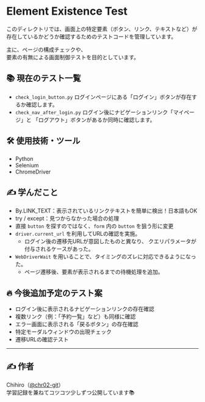 # Element Existence Test

このディレクトリでは、画面上の特定要素（ボタン、リンク、テキストなど）が  
存在しているかどうか確認するためのテストコードを管理しています。

主に、ページの構成チェックや、  
要素の有無による画面制御テストを目的としています。

## 📚 現在のテスト一覧
- `check_login_button.py`
  ログインページにある「ログイン」ボタンが存在するか確認します。
- `check_nav_after_login.py`
  ログイン後にナビゲーションリンク「マイページ」と
  「ログアウト」ボタンがあるか同時に確認します。

## 🛠 使用技術・ツール
- Python 
- Selenium
- ChromeDriver

## ✍️ 学んだこと
- By.LINK_TEXT：表示されているリンクテキストを簡単に検出！日本語もOK
- try / except：見つからなかった場合の処理
- 直接 `button` を探すのではなく、`form` 内の `button` を狙う形に変更 
- `driver.current_url` を利用してURLの確認を実施。
  - ログイン後の遷移先URLが意図したものと異なり、  クエリパラメータが付与されるケースがあった。
- `WebDriverWait` を用いることで、タイミングのズレに対応できるようになった。
  - ページ遷移後、要素が表示されるまでの待機処理を追加。  


## 🔥 今後追加予定のテスト案
- ログイン後に表示されるナビゲーションリンクの存在確認
 - 複数リンク（例：「予約一覧」など）も同様に確認
- エラー画面に表示される「戻るボタン」の存在確認
- 特定モーダルウィンドウの出現チェック
- 遷移URLの確認テスト

---

## ✍️ 作者
Chihiro（[@chr02-git](https://github.com/chr02-git)）  
学習記録を兼ねてコツコツ少しずつ公開しています📚
